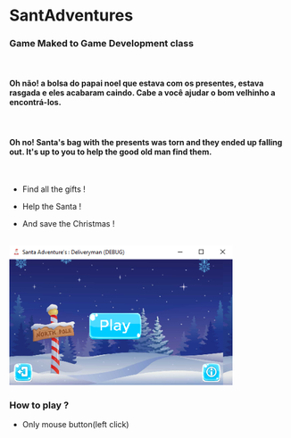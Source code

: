 # SantAdventures
### Game Maked to Game Development class

<br>

#### Oh não! a bolsa do papai noel que estava com os presentes, estava rasgada e eles acabaram caindo. Cabe a você ajudar o bom velhinho a encontrá-los.

<br>

#### Oh no! Santa's bag with the presents was torn and they ended up falling out. It's up to you to help the good old man find them.



<br>

- Find all the gifts !

- Help the Santa !

- And save the Christmas !

<br>

<img src="files/screenshot01.png" width="400" height="250">

<br>

### How to play ?

- Only mouse button(left click)